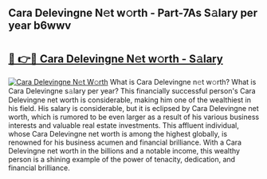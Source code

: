 ## Cara Delevingne N𝚎t w𝚘rth - Part-7As S𝚊lary per year b6wwv

# <h2><a href="http://gc4e59.nevu.top/?p=Cara+Delevingne">🔗 👉🔴 Cara Delevingne N𝚎t w𝚘rth - S𝚊lary</a></h2>

[![Cara Delevingne N𝚎t W𝚘rth](https://i.imgur.com/Oavwk0R.jpeg)](http://gc4e59.nevu.top/?p=Cara+Delevingne)
What is Cara Delevingne n𝚎t w𝚘rth? What is Cara Delevingne s𝚊lary per year?
This financially successful person's Cara Delevingne net worth is considerable, making him one of the wealthiest in his field. His salary is considerable, but it is eclipsed by Cara Delevingne net worth, which is rumored to be even larger as a result of his various business interests and valuable real estate investments. This affluent individual, whose Cara Delevingne net worth is among the highest globally, is renowned for his business acumen and financial brilliance. With a Cara Delevingne net worth in the billions and a notable income, this wealthy person is a shining example of the power of tenacity, dedication, and financial brilliance.
